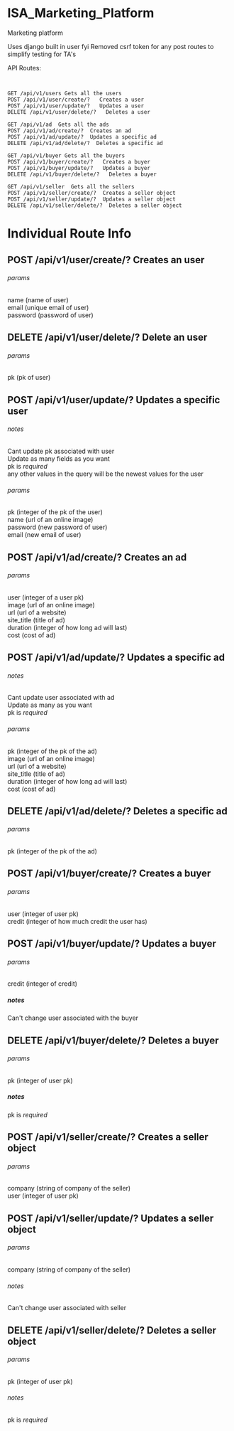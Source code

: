 # ISA_Marketing_Platform
Marketing platform

Uses django built in user fyi
Removed csrf token for any post routes to simplify testing for TA's

API Routes:

```


GET /api/v1/users Gets all the users
POST /api/v1/user/create/?   Creates a user
POST /api/v1/user/update/?   Updates a user
DELETE /api/v1/user/delete/?   Deletes a user

GET /api/v1/ad  Gets all the ads
POST /api/v1/ad/create/?  Creates an ad
POST /api/v1/ad/update/?  Updates a specific ad
DELETE /api/v1/ad/delete/?  Deletes a specific ad

GET /api/v1/buyer Gets all the buyers
POST /api/v1/buyer/create/?   Creates a buyer
POST /api/v1/buyer/update/?   Updates a buyer
DELETE /api/v1/buyer/delete/?   Deletes a buyer

GET /api/v1/seller  Gets all the sellers
POST /api/v1/seller/create/?  Creates a seller object
POST /api/v1/seller/update/?  Updates a seller object
DELETE /api/v1/seller/delete/?  Deletes a seller object

```


# Individual Route Info

## POST /api/v1/user/create/?  Creates an user


###### params 
name (name of user) <br />
email  (unique email of user) <br />
password  (password of user) <br />

## DELETE /api/v1/user/delete/?  Delete an user


###### params 
pk (pk of user) <br />



## POST /api/v1/user/update/?  Updates a specific user


###### notes
Cant update pk associated with user <br /> 
Update as many fields as you want <br /> 
pk is *required* <br /> 
any other values in the query will be the newest values for the user <br /> 

###### params
pk (integer of the pk of the user) <br />
name (url of an online image) <br />
password (new password of user)  <br />
email  (new email of user) <br />



## POST /api/v1/ad/create/?  Creates an ad


###### params 
user  (integer of a user pk) <br />
image (url of an online image) <br />
url (url of a website) <br />
site_title  (title of ad) <br />
duration  (integer of how long ad will last) <br />
cost  (cost of ad)



## POST /api/v1/ad/update/?  Updates a specific ad


###### notes
Cant update user associated with ad <br />
Update as many as you want <br />
pk is *required* <br />


###### params
pk (integer of the pk of the ad) <br />
image (url of an online image) <br />
url (url of a website)  <br />
site_title  (title of ad) <br />
duration  (integer of how long ad will last) <br />
cost  (cost of ad) 

## DELETE /api/v1/ad/delete/?  Deletes a specific ad


###### params
pk (integer of the pk of the ad)


## POST /api/v1/buyer/create/?   Creates a buyer


###### params
user (integer of user pk) <br />
credit (integer of how much credit the user has)


## POST /api/v1/buyer/update/?   Updates a buyer


###### params
credit (integer of credit)

##### notes
Can't change user associated with the buyer



## DELETE /api/v1/buyer/delete/?   Deletes a buyer

###### params
pk (integer of user pk)

##### notes
pk is *required*


## POST /api/v1/seller/create/?  Creates a seller object

###### params
company (string of company of the seller) <br />
user (integer of user pk)


## POST /api/v1/seller/update/?  Updates a seller object

###### params
company (string of company of the seller)

###### notes
Can't change user associated with seller

## DELETE /api/v1/seller/delete/?  Deletes a seller object

###### params
pk (integer of user pk)

###### notes
pk is *required*

